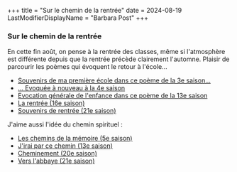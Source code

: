 +++
title = "Sur le chemin de la rentrée"
date = 2024-08-19
LastModifierDisplayName = "Barbara Post"
+++

### Sur le chemin de la rentrée

En cette fin août, on pense à la rentrée des classes, même si l'atmosphère est différente depuis que la rentrée précède clairement l'automne. Plaisir de parcourir les poèmes qui évoquent le retour à l'école...

- [Souvenirs de ma première école dans ce poème de la 3e saison...](../seasons/3_troisieme_saison/sous_le_sureau)
- [... Evoquée à nouveau à la 4e saison](../seasons/4_quatrieme_saison/ces_jours_la)
- [Evocation générale de l'enfance dans ce poème de la 13e saison](../seasons/13_treizieme_saison/don_enfant_vie)
- [La rentrée (16e saison)](../seasons/16_seizieme_saison/la_rentree)
- [Souvenirs de rentrée (21e saison)](../seasons/21_vingt_et_unieme_saison/souvenirs_de_rentree)

J'aime aussi l'idée du chemin spirituel :

- [Les chemins de la mémoire (5e saison)](../seasons/5_cinquieme_saison/les_chemins_de_la_memoire)
- [J'irai par ce chemin (13e saison)](../seasons/13_treizieme_saison/j_irai_par_ce_chemin)
- [Cheminement (20e saison)](../seasons/20_vingtieme_saison/cheminement)
- [Vers l'abbaye (21e saison)](../seasons/21_vingt_et_unieme_saison/vers_l_abbaye)